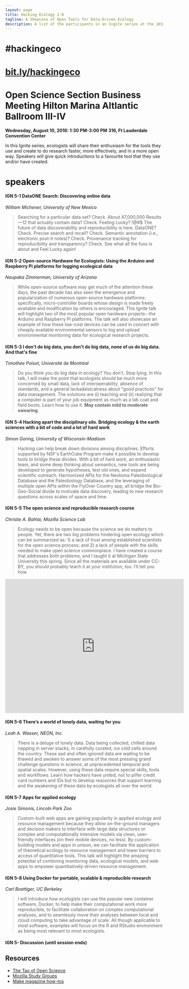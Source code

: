 ```yaml
---
layout: page
title: Hacking Ecology 2.0
tagline: A Showcase of Open Tools for Data-Driven Ecology
description: A list of the participants in an Ingite series at the 101st Ecological Society of America meeting
---
```


# #hackingeco

# [bit.ly/hackingeco](bit.ly/hackingeco)

# Open Science Section Business Meeting Hilton Marina Altlantic Ballroom III-IV

**Wednesday, August 10, 2016: 1:30 PM-3:00 PM**
**316, Ft Lauderdale Convention Center**


In this Ignite series, ecologists will share their enthusiasm for the tools they use and create to do research faster, more effectively, and in a more open way. Speakers will give quick introductions to a favourite tool that they use and/or have created. 

# speakers

#### IGN 5-1  DataONE Search: Discovering online data
_William Michener, University of New Mexico_

>Searching for a particular data set? Check. About 47,000,000 Results—12 that actually contain data? Check. Feeling Lucky? !@#$ The future of data discoverability and reproducibility is here.  DataONE? Check. Precise search and recall? Check. Semantic annotation (i.e., electronic post-it notes)? Check. Provenance tracking for reproducibility and transparency? Check. See what all the fuss is about and Feel Lucky again! 


#### IGN 5-2  Open-source Hardware for Ecologists: Using the Arduino and Raspberry Pi platforms for logging ecological data
_Naupaka Zimmerman, University of Arizona_

>While open-source software may get much of the attention these days, the past decade has also seen the emergence and popularization of numerous open-source hardware platforms: specifically, micro-controller boards whose design is made freely available and modification by others is encouraged. This Ignite talk will highlight two of the most popular open hardware projects--the Arduino and Raspberry Pi platforms. The talk will also showcase an example of how these low-cost devices can be used in concert with cheaply available environmental sensors to log and upload environmental monitoring data for ecological research projects.

#### IGN 5-3  I don't do big data, you don't do big data, none of us do big data. And that's fine
_Timothée Poisot, Université de Montréal_

>Do you think you do big data in ecology? You don't. Stop lying. In this talk, I will make the point that ecologists should be much more concerned by small data, lack of interoperability, absence of standards, and a general lackadaisicalness about "good practices" for data management. The solutions are (i) teaching and (ii) realizing that a computer is part of your job equipment as much as a lab coat and field boots. Learn how to use it. **May contain mild to moderate swearing**. 

#### IGN 5-4  Hacking apart the disciplinary silo. Bridging ecology & the earth sciences with a bit of code and a lot of hard work
_Simon Goring, University of Wisconsin-Madison_

>Hacking can help break down divisions among disciplines. Efforts supported by NSF's EarthCube Program make it possible to develop tools to bridge these divides. With a bit of hard work, an enthusiastic team, and some deep thinking about semantics, new tools are being developed to generate hypotheses, test old ones, and expand scientific outreach. Harmonized APIs for the Neotoma Paleobiological Database and the Paleobiology Database, and the leveraging of multiple open APIs within the FlyOver Country app, all bridge the Bio-Geo-Social divide to motivate data discovery, leading to new research questions across scales of space and time. 

#### IGN 5-5  The open science and reproducible research course
_Christie A. Bahlai, Mozilla Science Lab_

>Ecology needs to be open because the science we do matters to people. Yet, there are two big problems hindering open ecology which can be summarized as: 1) a lack of trust among established scientists for the open science process; and 2) a lack of people with the skills needed to make open science commonplace. I have created a course that addresses both problems, and I taught it at Michigan State University this spring. Since all the materials are available under CC-BY, you should probably teach it at your institution, too. I’ll tell you how. 

<iframe src="https://widgets.figshare.com/articles/3569316/embed?show_title=1" width="568" height="426" frameborder="0"></iframe>

#### IGN 5-6  There’s a world of lonely data, waiting for you
_Leah A. Wasser, NEON, Inc._

>There is a deluge of lonely data. Data being collected, chilled data napping in server stacks, in carefully curated, ice cold cells around the country. These sad and often ignored data are waiting to be thawed and awoken to answer some of the most pressing grand challenge questions in science, at unprecedented temporal and spatial scales. However, using these data require special skills, tools and workflows. Learn how hackers have united, not to pilfer credit card numbers and IDs but to develop resources that support learning and the awakening of these data by ecologists all over the world. 

#### IGN 5-7  Apps for applied ecology
_Josie Simonis, Lincoln Park Zoo_

>Custom-built web apps are gaining popularity in applied ecology and resource management because they allow on-the-ground managers and decision makers to interface with large data structures or complex and computationally intensive models via clean, user-friendly interfaces (on their mobile devices, no less). By custom-building models and apps in unison, we can facilitate the application of theoretical ecology to resource management and lower barriers to access of quantitative tools. This talk will highlight the amazing potential of combining monitoring data, ecological models, and web apps to empower quantitatively-driven resource management. 

#### IGN 5-8  Using Docker for portable, scalable & reproducible research
_Carl Boettiger, UC Berkeley_

>I will introduce how ecologists can use the popular new container software, Docker, to help make their computational work more reproducible, to facilitate collaboration on complex computational analyses, and to seamlessly move their analyses between local and cloud computing to take advantage of scale.  All though applicable to most software, examples will focus on the R and RStudio environment as being most relevant to most ecologists. 

#### IGN 5-  Discussion (until session ends)

## Resources

* [The Tao of Open Science](http://onlinelibrary.wiley.com/doi/10.1890/ES14-00402.1/abstract)
* [Mozilla Study Groups](https://mozillascience.github.io/studyGroupHandbook/)
* [Make magazine how-tos](http://makezine.com/category/technology/arduino/)